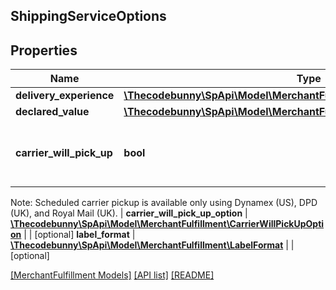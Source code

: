 ## ShippingServiceOptions

## Properties

Name | Type | Description | Notes
------------ | ------------- | ------------- | -------------
**delivery_experience** | [**\Thecodebunny\SpApi\Model\MerchantFulfillment\DeliveryExperienceType**](DeliveryExperienceType.md) |  |
**declared_value** | [**\Thecodebunny\SpApi\Model\MerchantFulfillment\CurrencyAmount**](CurrencyAmount.md) |  | [optional]
**carrier_will_pick_up** | **bool** | When true, the carrier will pick up the package.

Note: Scheduled carrier pickup is available only using Dynamex (US), DPD (UK), and Royal Mail (UK). |
**carrier_will_pick_up_option** | [**\Thecodebunny\SpApi\Model\MerchantFulfillment\CarrierWillPickUpOption**](CarrierWillPickUpOption.md) |  | [optional]
**label_format** | [**\Thecodebunny\SpApi\Model\MerchantFulfillment\LabelFormat**](LabelFormat.md) |  | [optional]

[[MerchantFulfillment Models]](../) [[API list]](../../Api) [[README]](../../../README.md)
